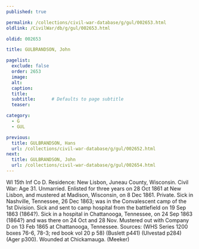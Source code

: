 ```yaml
---
published: true

permalink: /collections/civil-war-database/g/gul/002653.html
oldlink: /CivilWar/db/g/gul/002653.html

oldid: 002653

title: GULBRANDSON, John

pagelist:
  exclude: false
  order: 2653
  image: 
  alt:
  caption:
  title:
  subtitle:      # Defaults to page subtitle
  teaser:

category: 
  - G 
  - GUL

previous:
  title: GULBRANDSON, Hans
  url: /collections/civil-war-database/g/gul/002652.html  
next:
  title: GULBRANDSON, John
  url: /collections/civil-war-database/g/gul/002654.html   
---
```

WI 15th Inf Co D. Residence: New Lisbon, Juneau County, Wisconsin. Civil War: Age 31. Unmarried. Enlisted for three years on 28 Oct 1861 at New Lisbon, and mustered at Madison, Wisconsin, on 8 Dec 1861. Private. Sick in Nashville, Tennessee, 26 Dec 1863; was in the Convalescent camp of the 1st Division. Sick and sent to camp hospital from the battlefield on 19 Sep 1863 (1864?). Sick in a hospital in Chattanooga, Tennessee, on 24 Sep 1863 (1864?) and was there on 24 Oct and 28 Nov. Mustered out with Company D on 13 Feb 1865 at Chattanooga, Tennessee. Sources: (WHS Series 1200 boxes 76-6, 78-3; red book vol 20 p 58) (Buslett p441) (Ulvestad p284) (Ager p300). Wounded at Chickamauga. (Meeker)